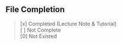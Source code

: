 
## File Completion
>[x] Completed (Lecture Note & Tutorial)        
[ ] Not Complete                 
[0] Not Existed

<!-- start copy from here -->
<!-- 
### Your Course Subject
- [ ] Week 1
- [ ] Week 2
- [ ] Week 3
- [ ] Week 4
- [ ] Week 5
- [ ] Week 6
- [ ] Week 7
- [ ] Week 8
- [ ] Week 9
- [ ] Week 10
- [ ] Week 11
- [ ] Week 12
- [ ] Week 13
- [ ] Week 14
     -->

<!-- copy and paste below -->